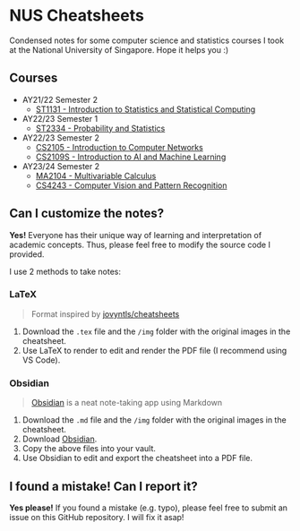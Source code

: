 # NUS Cheatsheets

Condensed notes for some computer science and statistics courses I took at the National University of Singapore. Hope it helps you :)

## Courses

- AY21/22 Semester 2
  - [ST1131 - Introduction to Statistics and Statistical Computing](ST1131/st1131-cheatsheet.pdf)
- AY22/23 Semester 1
  - [ST2334 - Probability and Statistics](ST2334/st2334-cheatsheet.pdf)
- AY22/23 Semester 2
  - [CS2105 - Introduction to Computer Networks](CS2105)
  - [CS2109S - Introduction to AI and Machine Learning](CS2109S)
- AY23/24 Semester 2
  - [MA2104 - Multivariable Calculus](MA2104/ma2104-cheatsheet.pdf)
  - [CS4243 - Computer Vision and Pattern Recognition](CS4243/cs4243-final-cheatsheet.pdf)

## Can I customize the notes?

**Yes!** Everyone has their unique way of learning and interpretation of academic concepts. Thus, please feel free to modify the source code I provided.

I use 2 methods to take notes:

### LaTeX

> Format inspired by [jovyntls/cheatsheets](https://github.com/jovyntls/cheatsheets)

1. Download the `.tex` file and the `/img` folder with the original images in the cheatsheet.
2. Use LaTeX to render to edit and render the PDF file (I recommend using VS Code).

### Obsidian

> [Obsidian](https://obsidian.md/) is a neat note-taking app using Markdown

1. Download the `.md` file and the `/img` folder with the original images in the cheatsheet.
2. Download [Obsidian](https://obsidian.md/).
3. Copy the above files into your vault.
4. Use Obsidian to edit and export the cheatsheet into a PDF file.

## I found a mistake! Can I report it?

**Yes please!** If you found a mistake (e.g. typo), please feel free to submit an issue on this GitHub repository. I will fix it asap!
